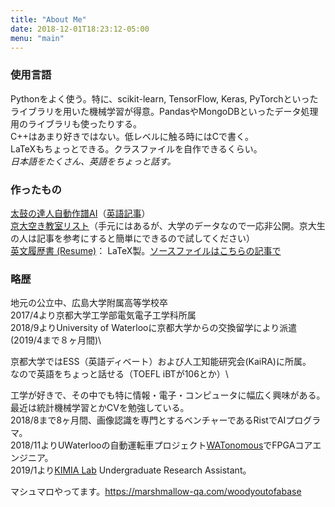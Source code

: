 ```yaml
---
title: "About Me"
date: 2018-12-01T18:23:12-05:00
menu: "main"
---
```


### 使用言語
Pythonをよく使う。特に、scikit-learn, TensorFlow, Keras, PyTorchといったライブラリを用いた機械学習が得意。PandasやMongoDBといったデータ処理用のライブラリも使ったりする。\
C++はあまり好きではない。低レベルに触る時にはCで書く。\
LaTeXもちょっとできる。クラスファイルを自作できるくらい。\
*日本語をたくさん、英語をちょっと話す。*

### 作ったもの
[太鼓の達人自動作譜AI](../../blog/taiko-jp)（[英語記事](https://medium.com/datadriveninvestor/automatic-drummer-with-deep-learning-3e92723b5a79)）\
[京大空き教室リスト](../../blog/akikyoshitsu)（手元にはあるが、大学のデータなので一応非公開。京大生の人は記事を参考にすると簡単にできるので試してください）\
[英文履歴書 (Resume)](/latex/Resume.pdf)：
LaTeX製。[ソースファイルはこちらの記事で](../../blog/tex-resume-class)

### 略歴
地元の公立中、広島大学附属高等学校卒\
2017/4より京都大学工学部電気電子工学科所属\
2018/9よりUniversity of Waterlooに京都大学からの交換留学により派遣(2019/4まで８ヶ月間)\

京都大学ではESS（英語ディベート）および人工知能研究会(KaiRA)に所属。\
なので英語をちょっと話せる（TOEFL iBTが106とか）\

工学が好きで、その中でも特に情報・電子・コンピュータに幅広く興味がある。\
最近は統計機械学習とかCVを勉強している。\
2018/8まで8ヶ月間、画像認識を専門とするベンチャーであるRistでAIプログラマ。\
2018/11よりUWaterlooの自動運転車プロジェクト[WATonomous](https://watonomous.ca)でFPGAコアエンジニア。\
2019/1より[KIMIA Lab](http://kimia.uwaterloo.ca) Undergraduate Research Assistant。

マシュマロやってます。https://marshmallow-qa.com/woodyoutofabase

